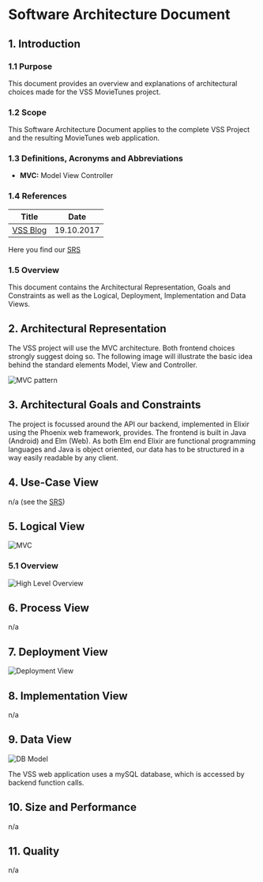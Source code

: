 # Software Architecture Document

## 1. Introduction

### 1.1 Purpose

This document provides an overview and explanations of architectural choices made for the VSS MovieTunes project.

### 1.2 Scope

This Software Architecture Document applies to the complete VSS Project and the resulting MovieTunes web application.

### 1.3 Definitions, Acronyms and Abbreviations

- **MVC:** Model View Controller

### 1.4 References

|			Title									|	Date		|
|---------------------------------------------------|---------------|
| [VSS Blog](https://vssse.wordpress.com/) |19.10.2017 |



Here you find our [SRS](https://github.com/VSSSE/VSS-DOC/blob/master/SRS.md)

### 1.5 Overview

This document contains the Architectural Representation, Goals and Constraints as well as the Logical, Deployment, Implementation and Data Views.

## 2. Architectural Representation

The VSS project will use the MVC architecture. Both frontend choices strongly suggest doing so.
The following image will illustrate the basic idea behind the standard elements Model, View and Controller.

![MVC pattern](https://github.com/DanielFelsing/ccr-documentation/blob/master/02_SRS/Pictures/MVC_Pattern.png)

## 3. Architectural Goals and Constraints

The project is focussed around the API our backend, implemented in Elixir using the Phoenix web framework, provides. The frontend is built in Java (Android) and Elm (Web).
As both Elm end Elixir are functional programming languages and Java is object oriented, our data has to be structured in a way easily readable by any client.

## 4. Use-Case View

n/a (see the [SRS](https://github.com/VSSSE/VSS-DOC/blob/master/SRS.md))

## 5. Logical View

![MVC](https://github.com/VSSSE/VSS-DOC/tree/master/Images/MVC_Pattern.png")

### 5.1 Overview

![High Level Overview](#) 

## 6. Process View

n/a

## 7. Deployment View

![Deployment View](#)

## 8. Implementation View

n/a

## 9. Data View

![DB Model](#)

The VSS web application uses a mySQL database, which is accessed by backend function calls.

## 10. Size and Performance

n/a

## 11. Quality


n/a
